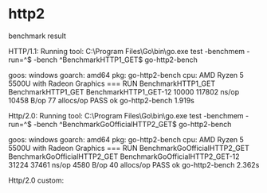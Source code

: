 # http2

benchmark result

HTTP/1.1:
Running tool: C:\Program Files\Go\bin\go.exe test -benchmem -run=^$ -bench ^BenchmarkHTTP1_GET$ go-http2-bench

goos: windows
goarch: amd64
pkg: go-http2-bench
cpu: AMD Ryzen 5 5500U with Radeon Graphics
=== RUN   BenchmarkHTTP1_GET
BenchmarkHTTP1_GET
BenchmarkHTTP1_GET-12
   10000            117802 ns/op           10458 B/op         77 allocs/op
PASS
ok      go-http2-bench  1.919s


Http/2.0:
Running tool: C:\Program Files\Go\bin\go.exe test -benchmem -run=^$ -bench ^BenchmarkGoOfficialHTTP2_GET$ go-http2-bench

goos: windows
goarch: amd64
pkg: go-http2-bench
cpu: AMD Ryzen 5 5500U with Radeon Graphics
=== RUN   BenchmarkGoOfficialHTTP2_GET
BenchmarkGoOfficialHTTP2_GET
BenchmarkGoOfficialHTTP2_GET-12
   31224             37461 ns/op            4580 B/op         40 allocs/op
PASS
ok      go-http2-bench  2.362s

Http/2.0 custom:
